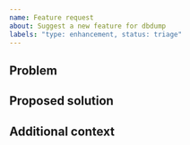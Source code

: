 ```yaml
---
name: Feature request
about: Suggest a new feature for dbdump
labels: "type: enhancement, status: triage"
---
```


## Problem
<!-- Please provide a clear and concise description of the problem that this feature request is designed to solve.-->

## Proposed solution
<!-- A clear and concise description of your proposed solution or feature. -->

## Additional context
<!-- Add any other context or screenshots about the feature request here.-->